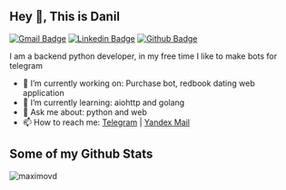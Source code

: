 ## Hey 👋, This is Danil
[![Gmail Badge](https://img.shields.io/badge/-de.maximov.de@gmail.com-c14438?style=flat&logo=Gmail&logoColor=white&link=mailto:de.maximov.de@gmail.com)](mailto:de.maximov.de@gmail.com) 
[![Linkedin Badge](https://img.shields.io/badge/-linkedin.com/in/danilmaximov-0072b1?style=flat&logo=Linkedin&logoColor=white&link=https://www.linkedin.com/in/danilmaximov/)](https://www.linkedin.com/in/danilmaximov/) [![Github Badge](https://img.shields.io/badge/-maximovd-grey?style=flat&logo=github&logoColor=white&link=https://github.com/maximovd/)](https://www.github.com/maximovd/) <p align='left'>I am a backend python developer, in my free time I like to make bots for telegram</p>

- 🔭 I’m currently working on: Purchase bot, redbook dating web application
- 🌱 I’m currently learning: aiohttp and golang
- 💬 Ask me about: python and web
- 📫 How to reach me: [Telegram](https://t.me/maximovd) | [Yandex Mail](mailto:bazinga.mail@yandex.ru)

## Some of my Github Stats
<p align=left> <img src=https://komarev.com/ghpvc/?username=maximovd alt=maximovd /> </p>
